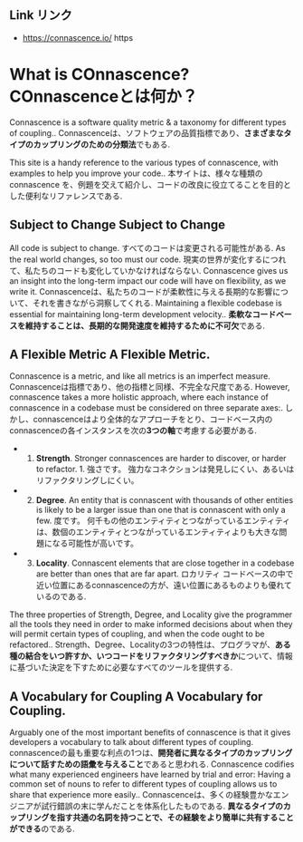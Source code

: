 ## Link リンク

- https://connascence.io/ https

# What is COnnascence? COnnascenceとは何か？

Connascence is a software quality metric & a taxonomy for different types of coupling..
Connascenceは、ソフトウェアの品質指標であり、**さまざまなタイプのカップリングのための分類法**でもある.

This site is a handy reference to the various types of connascence, with examples to help you improve your code..
本サイトは、様々な種類のconnascence を、例題を交えて紹介し、コードの改良に役立てることを目的とした便利なリファレンスである.

## Subject to Change Subject to Change

All code is subject to change.
すべてのコードは変更される可能性がある.
As the real world changes, so too must our code.
現実の世界が変化するにつれて、私たちのコードも変化していかなければならない.
Connascence gives us an insight into the long-term impact our code will have on flexibility, as we write it.
Connascenceは、私たちのコードが柔軟性に与える長期的な影響について、それを書きながら洞察してくれる.
Maintaining a flexible codebase is essential for maintaining long-term development velocity..
**柔軟なコードベースを維持することは、長期的な開発速度を維持するために不可欠**である.

## A Flexible Metric A Flexible Metric.

Connascence is a metric, and like all metrics is an imperfect measure.
Connascenceは指標であり、他の指標と同様、不完全な尺度である.
However, connascence takes a more holistic approach, where each instance of connascence in a codebase must be considered on three separate axes:.
しかし、connascenceはより全体的なアプローチをとり、コードベース内のconnascenceの各インスタンスを次の**3つの軸**で考慮する必要がある.

- 1. **Strength**. Stronger connascences are harder to discover, or harder to refactor. 1. 強さです。 強力なコネクションは発見しにくい、あるいはリファクタリングしにくい。

- 2. **Degree**. An entity that is connascent with thousands of other entities is likely to be a larger issue than one that is connascent with only a few. 度です。 何千もの他のエンティティとつながっているエンティティは、数個のエンティティとつながっているエンティティよりも大きな問題になる可能性が高いです。

- 3. **Locality**. Connascent elements that are close together in a codebase are better than ones that are far apart. ロカリティ コードベースの中で近い位置にあるconnascenceの方が、遠い位置にあるものよりも優れているのである.

The three properties of Strength, Degree, and Locality give the programmer all the tools they need in order to make informed decisions about when they will permit certain types of coupling, and when the code ought to be refactored..
Strength、Degree、Localityの3つの特性は、プログラマが、**ある種の結合をいつ許すか、いつコードをリファクタリングすべきか**について、情報に基づいた決定を下すために必要なすべてのツールを提供する.

## A Vocabulary for Coupling A Vocabulary for Coupling.

Arguably one of the most important benefits of connascence is that it gives developers a vocabulary to talk about different types of coupling.
connascenceの最も重要な利点の1つは、**開発者に異なるタイプのカップリングについて話すための語彙を与えること**であると思われる.
Connascence codifies what many experienced engineers have learned by trial and error: Having a common set of nouns to refer to different types of coupling allows us to share that experience more easily..
Connascenceは、多くの経験豊かなエンジニアが試行錯誤の末に学んだことを体系化したものである. **異なるタイプのカップリングを指す共通の名詞を持つことで、その経験をより簡単に共有することができる**のである.
